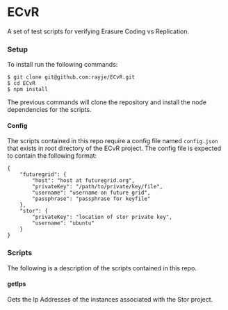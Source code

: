ECvR
====

A set of test scripts for verifying Erasure Coding vs Replication.

### Setup

To install run the following commands:
	
	$ git clone git@github.com:rayje/ECvR.git
	$ cd ECvR
	$ npm install

The previous commands will clone the repository and install the node dependencies for the scripts.

#### Config

The scripts contained in this repo require a config file named ```config.json``` that exists in root directory of the ECvR project.
The config file is expected to contain the following format:

	{
		"futuregrid": {
			"host": "host at futuregrid.org",
			"privateKey": "/path/to/private/key/file",
			"username": "username on future grid",
			"passphrase": "passphrase for keyfile"
		},
		"stor": {
			"privateKey": "location of stor private key",
			"username": "ubuntu"
		}
	}

### Scripts

The following is a description of the scripts contained in this repo.

#### getIps

Gets the Ip Addresses of the instances associated with the Stor project.